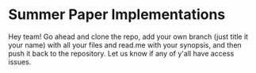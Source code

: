 # Summer Paper Implementations

Hey team! Go ahead and clone the repo, add your own branch (just title it your name) with all your files and read.me with your synopsis, and then push it back to the repository. Let us know if any of y'all have access issues.
